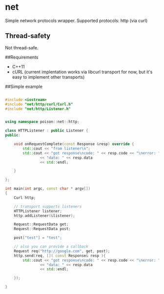 net
===

Simple network protocols wrapper. Supported protocols: http (via curl)

## Thread-safety
Not thread-safe.

##Requirements
- C++11
- cURL (current implentation works via libcurl transport for now, but it's easy to implement other transports)

##Simple example

```c++

#include <iostream>
#include "net/http/curl/Curl.h"
#include "net/http/Listener.h"


using namespace poison::net::http;

class HTTPListener : public Listener {
public:

    void onRequestComplete(const Response &resp) override {
        std::cout << "from listener\n";
        std::cout << "got response\ncode: " << resp.code << "\nerror: " << int(resp.error) << "\nerrorText: " << resp.errorText
                << "data: " << resp.data
                << std::endl;

    }

};

int main(int argc, const char * argv[])
{
    Curl http;

    // transport supports listeners
    HTTPListener listener;
    http.addListener(&listener);

    Request::RequestData get;
    Request::RequestData post;

    post["test"] = "test";

    // also you can provide a callback
    Request req("http://google.com", get, post);
    http.send(req, []( const Response& resp ){
        std::cout << "got response\ncode: " << resp.code << "\nerror: " << int(resp.error) << "\nerrorText: " << resp.errorText
                << "data: " << resp.data
                << std::endl;

    });

}


```
